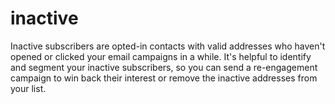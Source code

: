# inactive
Inactive subscribers are opted-in contacts with valid addresses who haven't opened or 
clicked your email campaigns in a while. It's helpful to identify and segment your 
inactive subscribers, so you can send a re-engagement campaign to win back their 
interest or remove the inactive addresses from your list.
